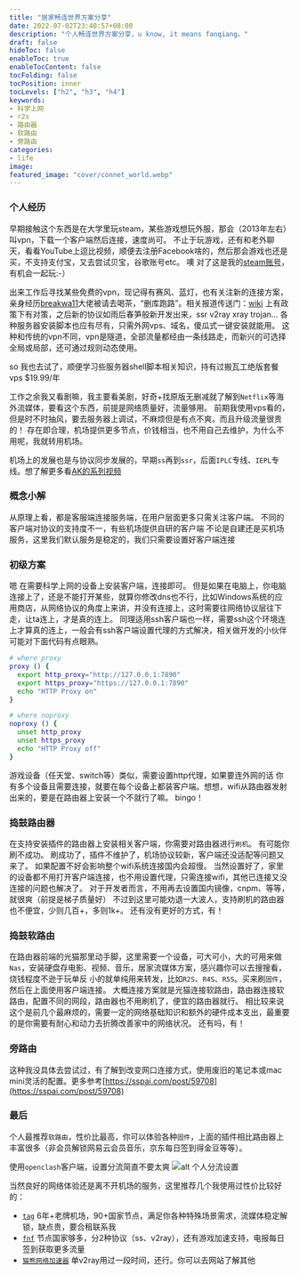 ```yaml
---
title: "居家畅连世界方案分享"
date: 2022-07-02T23:40:57+08:00
description: "个人畅连世界方案分享，u know, it means fanqiang。"
draft: false
hideToc: false
enableToc: true
enableTocContent: false
tocFolding: false
tocPosition: inner
tocLevels: ["h2", "h3", "h4"]
keywords:
- 科学上网
- r2s
- 路由器
- 软路由
- 旁路由
categories:
- life
image:
featured_image: "cover/connet_world.webp"
---
```


### 个人经历

早期接触这个东西是在大学里玩steam，某些游戏想玩外服，那会（2013年左右）叫vpn，下载一个客户端然后连接，速度尚可。
不止于玩游戏，还有和老外聊天，看看YouTube上逗比视频，顺便去注册Facebook啥的，然后那会游戏也还是买，不支持支付宝，又去尝试贝宝，谷歌账号etc。
噢 对了这是我的[steam账号](https://steamcommunity.com/id/93jc)，有机会一起玩:-）

出来工作后寻找某些免费的vpn，现记得有赛风、蓝灯，也有关注新的连接方案，亲身经历[breakwa11](https://twitter.com/breakwa11)大佬被请去喝茶，“删库跑路”。相关报道传送门：[wiki](https://zh.m.wikipedia.org/zh-sg/Shadowsocks)
上有政策下有对策，之后新的协议如雨后春笋般新开发出来，ssr v2ray xray trojan...
各种服务器安装脚本也应有尽有，只需外网vps、域名，傻瓜式一键安装就能用。
这种和传统的vpn不同，vpn是隧道，全部流量都经由一条线路走，而新兴的可选择全局或局部，还可通过规则动态使用。

so 我也去试了，顺便学习些服务器shell脚本相关知识，持有过搬瓦工绝版套餐vps $19.99/年

工作之余我又看剧嘛，我主要看美剧，好奇+找原版无删减就了解到`Netflix`等海外流媒体，要看这个东西，前提是网络质量好，流量够用。
前期我使用vps看的，但是时不时抽风，要去服务器上调试，不麻烦但是有点不爽。而且升级流量很贵的！
存在即合理，机场提供更多节点，价钱相当，也不用自己去维护，为什么不用呢，我就转用机场。

机场上的发展也是与协议同步发展的，早期`ss`再到`ssr`，后面`IPLC`专线、`IEPL`专线。想了解更多看[AK的系列视频](https://www.youtube.com/watch?v=XKZM_AjCUr0&list=PLqybz7NWybwUgR-S6m78tfd-lV4sBvGFG&index=1)


### 概念小解

从原理上看，都是客服端连接服务端，在用户层面更多只需关注客户端。
不同的客户端对协议的支持度不一，有些机场提供自研的客户端
不论是自建还是买机场服务，这里我们默认服务是稳定的，我们只需要设置好客户端连接

### 初级方案

嗯 在需要科学上网的设备上安装客户端，连接即可。
但是如果在电脑上，你电脑连接上了，还是不能打开某些，就算你修改dns也不行，比如Windows系统的应用商店，从网络协议的角度上来讲，并没有连接上，这时需要往网络协议层往下走，让ta连上，才是真的连上。
同理适用ssh客户端也一样，需要ssh这个环境连上才算真的连上，一般会有ssh客户端设置代理的方式解决，相关做开发的小伙伴可能对下面代码有点眼熟。

```sh
# where proxy
proxy () {
  export http_proxy="http://127.0.0.1:7890"
  export https_proxy="https://127.0.0.1:7890"
  echo "HTTP Proxy on"
}

# where noproxy
noproxy () {
  unset http_proxy
  unset https_proxy
  echo "HTTP Proxy off"
}
```

游戏设备（任天堂、switch等）类似，需要设置http代理，如果要连外网的话
你有多个设备且需要连接，就要在每个设备上都装客户端。想想，wifi从路由器发射出来的，要是在路由器上安装一个不就行了嘛。
bingo！

### 捣鼓路由器

在支持安装插件的路由器上安装相关客户端，你需要对路由器进行`刷机`。
有可能你刷不成功。
刷成功了，插件不维护了，机场协议较新，客户端还没适配等问题又来了。
如果配置不好会影响整个wifi系统连接国内会超慢。
当然设置好了，家里的设备都不用打开客户端连接，也不用设置代理，只需连接wifi，其他已连接又没连接的问题也解决了。
对于开发者而言，不用再去设置国内镜像，cnpm、等等，就很爽（前提是梯子质量好）
不过到这里可能劝退一大波人，支持刷机的路由器也不便宜，少则几百+，多则1k+。
还有没有更好的方式，有！

### 捣鼓软路由

在路由器前端的光猫那里动手脚，这里需要一个设备，可大可小，大的可用来做`Nas`，安装硬盘存电影、视频、音乐，居家流媒体方案，感兴趣你可以去搜搜看，烧钱程度不逊于玩单反
小的就单纯用来转发，比如`R2S`、`R4S`、`R5S`。买来刷`固件`，然后在上面使用客户端连接。
大概连接方案就是光猫连接软路由，路由器连接软路由，配置不同的网段，路由器也不用刷机了，便宜的路由器就行。
相比较来说这个是前几个最麻烦的，需要一定的网络基础知识和额外的硬件成本支出，最重要的是你需要有耐心和动力去折腾改善家中的网络状况。
还有吗，有！

### 旁路由

这种我没具体去尝试过，有了解到改变网口连接方式，使用废旧的笔记本或mac mini灵活的配置。更多参考[https://sspai.com/post/59708](https://sspai.com/post/59708)


### 最后

个人最推荐`软路由`，性价比最高，你可以体验各种`固件`，上面的插件相比路由器上丰富很多（非会员解锁网易云会员音乐，京东每日签到得金豆等等）。

使用`openclash`客户端，设置分流简直不要太爽
![alt 个人分流设置](/images/fenliu.jpg "个人分流设置")

当然良好的网络体验还是离不开机场的服务，这里推荐几个我使用过性价比较好的：
- [`tag`](https://user.taggood-5.xyz/#/register?code=48JZfDYQ) 6年+老牌机场，90+国家节点，满足你各种特殊场景需求，流媒体稳定解锁，缺点贵，要合租联系我
- [`fnf`](https://fnf.one/auth/register?code=WUkO) 节点国家够多，分2种协议（ss、v2ray），还有游戏加速支持，电报每日签到获取更多流量
- [`猫熊网络加速器`](https://mxwljsq.top/auth/register?code=EEzb) 单v2ray用过一段时间，还行。你可以去网站了解其他


